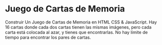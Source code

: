 # Juego de Cartas de Memoria 
Construir Un Juego de Cartas de Memoria en HTML CSS & JavaScript. Hay 16 cartas donde cada dos cartas tienen las mismas imágenes, pero cada carta está colocada al azar, y tienes que encontrarlas. No hay límite de tiempo para encontrar los pares de cartas.
